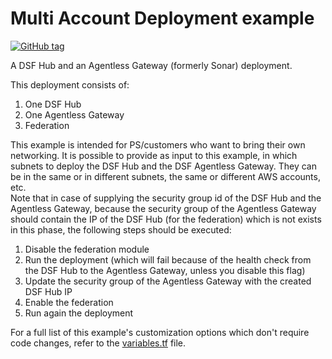 # Multi Account Deployment example
[![GitHub tag](https://img.shields.io/github/v/tag/imperva/dsfkit.svg)](https://github.com/imperva/dsfkit/tags)

A DSF Hub and an Agentless Gateway (formerly Sonar) deployment.

This deployment consists of:

1. One DSF Hub
2. One Agentless Gateway
3. Federation

This example is intended for PS/customers who want to bring their own networking.
It is possible to provide as input to this example, in which subnets to deploy the DSF Hub and the DSF Agentless Gateway.
They can be in the same or in different subnets, the same or different AWS accounts, etc.<br />
Note that in case of supplying the security group id of the DSF Hub and the Agentless Gateway, because the security group of the Agentless Gateway should contain the IP of the DSF Hub (for the federation) which is not exists in this phase, the following steps should be executed: 
1. Disable the federation module
2. Run the deployment (which will fail because of the health check from the DSF Hub to the Agentless Gateway, unless you disable this flag)
3. Update the security group of the Agentless Gateway with the created DSF Hub IP
4. Enable the federation
5. Run again the deployment 

For a full list of this example's customization options which don't require code changes, refer to the [variables.tf](./variables.tf) file.